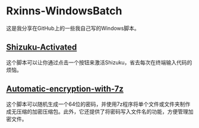# Rxinns-WindowsBatch

这是我分享在GitHub上的一些我自己写的Windows脚本。

## [Shizuku-Activated](https://github.com/RxinnotRstar/Rxinns-WindowsBatch/tree/main/Shizuku-Activated)

这个脚本可以让你通过点击一个按钮来激活Shizuku，省去每次在终端输入代码的烦恼。

## [Automatic-encryption-with-7z](https://github.com/RxinnotRstar/Rxinns-WindowsBatch/tree/main/Automatic-encryption-with-7z)

这个脚本可以随机生成一个64位的密码，并使用7z程序将单个文件或文件夹制作成无压缩的加密压缩包。此外，它还提供了将密码写入文件名的功能，方便管理加密文件。

